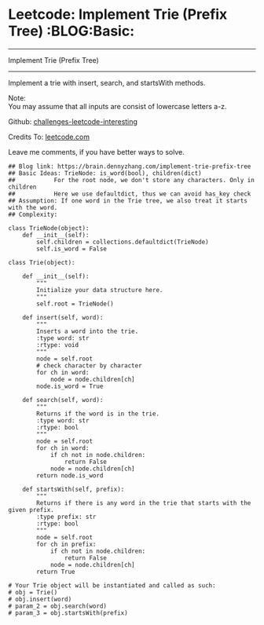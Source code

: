 # Leetcode: Implement Trie (Prefix Tree)     :BLOG:Basic:


---

Implement Trie (Prefix Tree)  

---

Implement a trie with insert, search, and startsWith methods.  

Note:  
You may assume that all inputs are consist of lowercase letters a-z.  

Github: [challenges-leetcode-interesting](https://github.com/DennyZhang/challenges-leetcode-interesting/tree/master/implement-trie-prefix-tree)  

Credits To: [leetcode.com](https://leetcode.com/problems/implement-trie-prefix-tree/description/)  

Leave me comments, if you have better ways to solve.  

    ## Blog link: https://brain.dennyzhang.com/implement-trie-prefix-tree
    ## Basic Ideas: TrieNode: is_word(bool), children(dict)
    ##           For the root node, we don't store any characters. Only in children
    ##           Here we use defaultdict, thus we can avoid has_key check  
    ## Assumption: If one word in the Trie tree, we also treat it starts with the word.
    ## Complexity:
    
    class TrieNode(object):
        def __init__(self):
            self.children = collections.defaultdict(TrieNode)
            self.is_word = False
    
    class Trie(object):
    
        def __init__(self):
            """
            Initialize your data structure here.
            """
            self.root = TrieNode()
    
        def insert(self, word):
            """
            Inserts a word into the trie.
            :type word: str
            :rtype: void
            """
            node = self.root
            # check character by character
            for ch in word:
                node = node.children[ch]
            node.is_word = True
    
        def search(self, word):
            """
            Returns if the word is in the trie.
            :type word: str
            :rtype: bool
            """
            node = self.root
            for ch in word:
                if ch not in node.children:
                    return False
                node = node.children[ch]
            return node.is_word
    
        def startsWith(self, prefix):
            """
            Returns if there is any word in the trie that starts with the given prefix.
            :type prefix: str
            :rtype: bool
            """
            node = self.root
            for ch in prefix:
                if ch not in node.children:
                    return False
                node = node.children[ch]
            return True
    
    # Your Trie object will be instantiated and called as such:
    # obj = Trie()
    # obj.insert(word)
    # param_2 = obj.search(word)
    # param_3 = obj.startsWith(prefix)